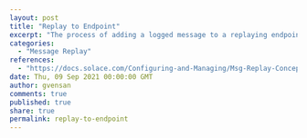 ```yaml
---
layout: post
title: "Replay to Endpoint"
excerpt: "The process of adding a logged message to a replaying endpoint, thereby creating a replayed message instance on the replaying endpoint."
categories:
  - "Message Replay"
references:
  - "https://docs.solace.com/Configuring-and-Managing/Msg-Replay-Concepts-Config.htm?Highlight=Live%20Message"
date: Thu, 09 Sep 2021 00:00:00 GMT
author: gvensan
comments: true
published: true
share: true
permalink: replay-to-endpoint
---
```

